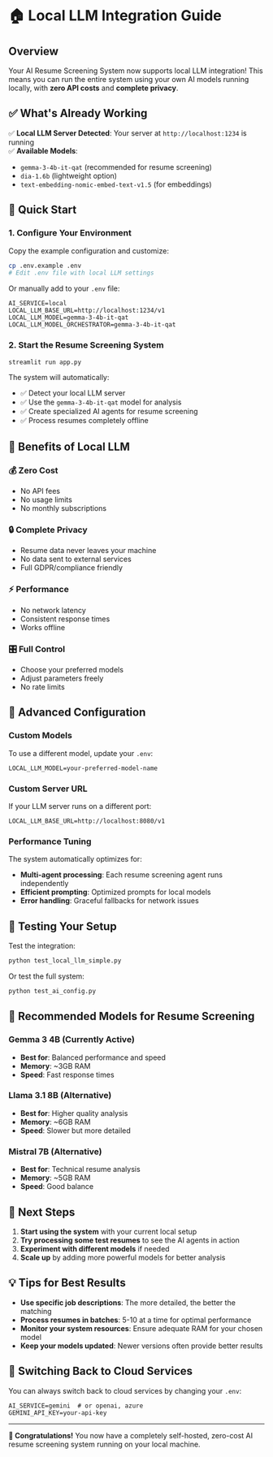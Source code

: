 # 🏠 Local LLM Integration Guide

## Overview

Your AI Resume Screening System now supports local LLM integration! This means you can run the entire system using your own AI models running locally, with **zero API costs** and **complete privacy**.

## ✅ What's Already Working

✅ **Local LLM Server Detected**: Your server at `http://localhost:1234` is running  
✅ **Available Models**:

- `gemma-3-4b-it-qat` (recommended for resume screening)
- `dia-1.6b` (lightweight option)
- `text-embedding-nomic-embed-text-v1.5` (for embeddings)

## 🚀 Quick Start

### 1. Configure Your Environment

Copy the example configuration and customize:

```bash
cp .env.example .env
# Edit .env file with local LLM settings
```

Or manually add to your `.env` file:

```env
AI_SERVICE=local
LOCAL_LLM_BASE_URL=http://localhost:1234/v1
LOCAL_LLM_MODEL=gemma-3-4b-it-qat
LOCAL_LLM_MODEL_ORCHESTRATOR=gemma-3-4b-it-qat
```

### 2. Start the Resume Screening System

```bash
streamlit run app.py
```

The system will automatically:

- ✅ Detect your local LLM server
- ✅ Use the `gemma-3-4b-it-qat` model for analysis
- ✅ Create specialized AI agents for resume screening
- ✅ Process resumes completely offline

## 🎯 Benefits of Local LLM

### 💰 **Zero Cost**

- No API fees
- No usage limits
- No monthly subscriptions

### 🔒 **Complete Privacy**

- Resume data never leaves your machine
- No data sent to external services
- Full GDPR/compliance friendly

### ⚡ **Performance**

- No network latency
- Consistent response times
- Works offline

### 🎛️ **Full Control**

- Choose your preferred models
- Adjust parameters freely
- No rate limits

## 🔧 Advanced Configuration

### Custom Models

To use a different model, update your `.env`:

```env
LOCAL_LLM_MODEL=your-preferred-model-name
```

### Custom Server URL

If your LLM server runs on a different port:

```env
LOCAL_LLM_BASE_URL=http://localhost:8080/v1
```

### Performance Tuning

The system automatically optimizes for:

- **Multi-agent processing**: Each resume screening agent runs independently
- **Efficient prompting**: Optimized prompts for local models
- **Error handling**: Graceful fallbacks for network issues

## 🧪 Testing Your Setup

Test the integration:

```bash
python test_local_llm_simple.py
```

Or test the full system:

```bash
python test_ai_config.py
```

## 🎯 Recommended Models for Resume Screening

### **Gemma 3 4B** (Currently Active)

- **Best for**: Balanced performance and speed
- **Memory**: ~3GB RAM
- **Speed**: Fast response times

### **Llama 3.1 8B** (Alternative)

- **Best for**: Higher quality analysis
- **Memory**: ~6GB RAM
- **Speed**: Slower but more detailed

### **Mistral 7B** (Alternative)

- **Best for**: Technical resume analysis
- **Memory**: ~5GB RAM
- **Speed**: Good balance

## 🚀 Next Steps

1. **Start using the system** with your current local setup
2. **Try processing some test resumes** to see the AI agents in action
3. **Experiment with different models** if needed
4. **Scale up** by adding more powerful models for better analysis

## 💡 Tips for Best Results

- **Use specific job descriptions**: The more detailed, the better the matching
- **Process resumes in batches**: 5-10 at a time for optimal performance
- **Monitor your system resources**: Ensure adequate RAM for your chosen model
- **Keep your models updated**: Newer versions often provide better results

## 🔄 Switching Back to Cloud Services

You can always switch back to cloud services by changing your `.env`:

```env
AI_SERVICE=gemini  # or openai, azure
GEMINI_API_KEY=your-api-key
```

---

**🎉 Congratulations!** You now have a completely self-hosted, zero-cost AI resume screening system running on your local machine.
